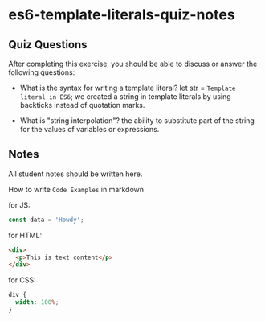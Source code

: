 # es6-template-literals-quiz-notes

## Quiz Questions

After completing this exercise, you should be able to discuss or answer the following questions:

- What is the syntax for writing a template literal?
  let str = `Template literal in ES6`; we created a string in template literals by using backticks instead of quotation marks.

- What is "string interpolation"?
  the ability to substitute part of the string for the values of variables or expressions.

## Notes

All student notes should be written here.

How to write `Code Examples` in markdown

for JS:

```javascript
const data = 'Howdy';
```

for HTML:

```html
<div>
  <p>This is text content</p>
</div>
```

for CSS:

```css
div {
  width: 100%;
}
```
